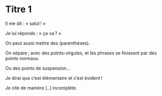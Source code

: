 # Titre 1

Il me dit : « salut ! »

Je lui réponds : « ça va ? »

On peut aussi mettre des (parenthèses).

On sépare ; avec des points-virgules, et les phrases se finissent par des points normaux.

Ou des points de suspension…

Je dirai que c’est élémentaire et c’est évident !

Je cite de manière [..] incomplète.
